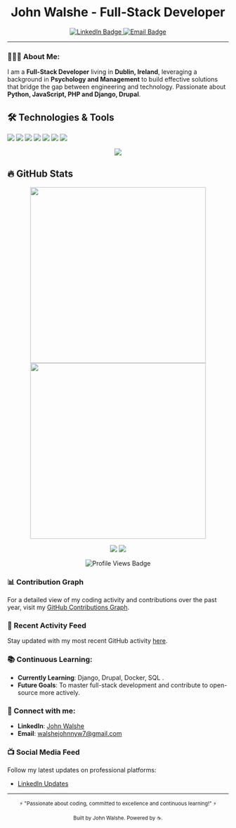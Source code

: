 <h1 align="center">John Walshe - Full-Stack Developer</h1>
 

<p align="center">
  <a href="https://www.linkedin.com/in/john-walshe86">
    <img src="https://img.shields.io/badge/LinkedIn-john-walshe86-blue?style=flat-square&logo=linkedin" alt="LinkedIn Badge">
  </a>
  <a href="mailto:walshejohnnyw7@gmail.com">
    <img src="https://img.shields.io/badge/Email-John-Walshe-green?style=flat-square&logo=gmail" alt="Email Badge">
  </a>
</p>

---

### 👨🏻‍💻 About Me:
I am a **Full-Stack Developer** living in **Dublin, Ireland**, leveraging a background in **Psychology and Management** to build effective solutions that bridge the gap between engineering and technology. Passionate about **Python, JavaScript, PHP and Django, Drupal**.

## 🛠 Technologies & Tools
![](https://img.shields.io/badge/OS-Linux-informational?style=flat-square&logo=linux&logoColor=white&color=2bbc8a)
![](https://img.shields.io/badge/Code-Django-informational?style=flat-square&logo=django&logoColor=white&color=092E20)
![](https://img.shields.io/badge/Code-Python-informational?style=flat-square&logo=python&color=3776AB)
![](https://img.shields.io/badge/Code-React-informational?style=flat-square&logo=react&logoColor=61DAFB)
![](https://img.shields.io/badge/Tools-Docker-informational?style=flat-square&logo=docker&logoColor=white&color=2496ED)
![](https://img.shields.io/badge/Tools-Git-informational?style=flat-square&logo=git&logoColor=white&color=F05032)
![](https://img.shields.io/badge/Editor-VSCode-informational?style=flat-square&logo=visual-studio-code&logoColor=white&color=007ACC)



<p align="center">
  <img src="https://github-profile-trophy.vercel.app/?username=JesseRoss001&theme=algolia&column=3&margin-w=15&margin-h=15">
</p>


## 🔥 GitHub Stats
<p align="center">
  <img src="https://github-readme-stats.vercel.app/api?username=JWalshe86&show_icons=true&theme=algolia" width="400">
  <img src="https://github-readme-streak-stats.herokuapp.com/?user=JWalshe86&theme=algolia" width="400">
</p>

<p align="center">
  <img src="https://img.shields.io/badge/Dynamic-Badge-red?style=for-the-badge&labelColor=black&logo=appveyor&logoColor=white">
  <img src="https://img.shields.io/badge/Unique-Skill Set-critical?style=for-the-badge&logo=sketch&logoColor=violet">
</p> 

<p align="center">
  <img src="https://komarev.com/ghpvc/?username=JWalshe86&style=flat-square&color=blue" alt="Profile Views Badge">
</p>

### 📊 Contribution Graph
For a detailed view of my coding activity and contributions over the past year, visit my [GitHub Contributions Graph](https://github.com/users/JWalshe86/contributions).

### 🔄 Recent Activity Feed
Stay updated with my most recent GitHub activity [here](https://github.com/JWalshe86).

### 📚 Continuous Learning:
- **Currently Learning**: Django, Drupal, Docker, SQL .
- **Future Goals**: To master full-stack development and contribute to open-source more actively.

### 🤝 Connect with me:
- **LinkedIn**: [John Walshe](https://www.linkedin.com/in/john-walshe86)
- **Email**: [walshejohnnyw7@gmail.com](mailto:walshejohnnyw7@gmail.com)

### 📺 Social Media Feed
Follow my latest updates on professional platforms:
- [LinkedIn Updates](https://www.linkedin.com/in/john-walshe86)
---

<p align="center">
  <sub>⚡ "Passionate about coding, committed to excellence and continuous learning!" ⚡</sub>
</p>
<p align="center">
  <sub>Built by John Walshe. Powered by ☕.</sub>
</p>
